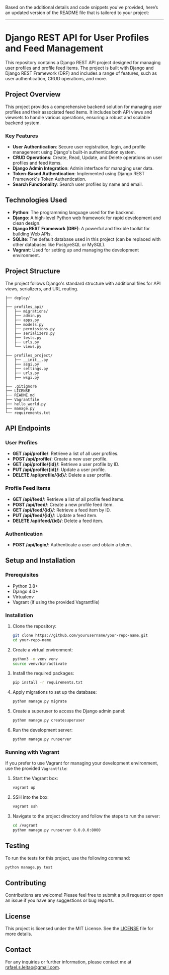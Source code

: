 Based on the additional details and code snippets you've provided, here’s an updated version of the README file that is tailored to your project:

---

# Django REST API for User Profiles and Feed Management

This repository contains a Django REST API project designed for managing user profiles and profile feed items. The project is built with Django and Django REST Framework (DRF) and includes a range of features, such as user authentication, CRUD operations, and more.

## Project Overview

This project provides a comprehensive backend solution for managing user profiles and their associated feed items. It includes both API views and viewsets to handle various operations, ensuring a robust and scalable backend system.

### Key Features

- **User Authentication**: Secure user registration, login, and profile management using Django's built-in authentication system.
- **CRUD Operations**: Create, Read, Update, and Delete operations on user profiles and feed items.
- **Django Admin Integration**: Admin interface for managing user data.
- **Token-Based Authentication**: Implemented using Django REST Framework's Token Authentication.
- **Search Functionality**: Search user profiles by name and email.

## Technologies Used

- **Python**: The programming language used for the backend.
- **Django**: A high-level Python web framework for rapid development and clean design.
- **Django REST Framework (DRF)**: A powerful and flexible toolkit for building Web APIs.
- **SQLite**: The default database used in this project (can be replaced with other databases like PostgreSQL or MySQL).
- **Vagrant**: Used for setting up and managing the development environment.

## Project Structure

The project follows Django's standard structure with additional files for API views, serializers, and URL routing.

```
├── deploy/
│
├── profiles_api/
│   ├── migrations/
│   ├── admin.py
│   ├── apps.py
│   ├── models.py
│   ├── permissions.py
│   ├── serializers.py
│   ├── tests.py
│   ├── urls.py
│   └── views.py
│
├── profiles_project/
│   ├── __init__.py
│   ├── asgi.py
│   ├── settings.py
│   ├── urls.py
│   ├── wsgi.py
│
├── .gitignore
├── LICENSE
├── README.md
├── Vagrantfile
├── hello_world.py
├── manage.py
└── requirements.txt
```

## API Endpoints

### User Profiles

- **GET /api/profile/**: Retrieve a list of all user profiles.
- **POST /api/profile/**: Create a new user profile.
- **GET /api/profile/{id}/**: Retrieve a user profile by ID.
- **PUT /api/profile/{id}/**: Update a user profile.
- **DELETE /api/profile/{id}/**: Delete a user profile.

### Profile Feed Items

- **GET /api/feed/**: Retrieve a list of all profile feed items.
- **POST /api/feed/**: Create a new profile feed item.
- **GET /api/feed/{id}/**: Retrieve a feed item by ID.
- **PUT /api/feed/{id}/**: Update a feed item.
- **DELETE /api/feed/{id}/**: Delete a feed item.

### Authentication

- **POST /api/login/**: Authenticate a user and obtain a token.

## Setup and Installation

### Prerequisites

- Python 3.8+
- Django 4.0+
- Virtualenv
- Vagrant (if using the provided Vagrantfile)

### Installation

1. Clone the repository:
    ```bash
    git clone https://github.com/yourusername/your-repo-name.git
    cd your-repo-name
    ```

2. Create a virtual environment:
    ```bash
    python3 -m venv venv
    source venv/bin/activate
    ```

3. Install the required packages:
    ```bash
    pip install -r requirements.txt
    ```

4. Apply migrations to set up the database:
    ```bash
    python manage.py migrate
    ```

5. Create a superuser to access the Django admin panel:
    ```bash
    python manage.py createsuperuser
    ```

6. Run the development server:
    ```bash
    python manage.py runserver
    ```

### Running with Vagrant

If you prefer to use Vagrant for managing your development environment, use the provided `Vagrantfile`:

1. Start the Vagrant box:
    ```bash
    vagrant up
    ```

2. SSH into the box:
    ```bash
    vagrant ssh
    ```

3. Navigate to the project directory and follow the steps to run the server:
    ```bash
    cd /vagrant
    python manage.py runserver 0.0.0.0:8000
    ```

## Testing

To run the tests for this project, use the following command:

```bash
python manage.py test
```

## Contributing

Contributions are welcome! Please feel free to submit a pull request or open an issue if you have any suggestions or bug reports.

## License

This project is licensed under the MIT License. See the [LICENSE](LICENSE) file for more details.

## Contact

For any inquiries or further information, please contact me at rafael.s.leitao@gmail.com.
